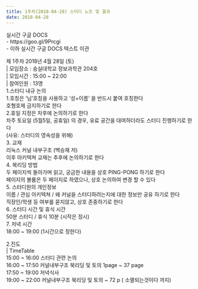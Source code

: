 ```yaml
---
title: 1주차(2018-04-28) 스터디 노트 및 결과
date: 2018-04-28
---
```


<p>
실시간 구글 DOCS<br>
- https://goo.gl/9Prcgi<br>
- 이하 실시간 구글 DOCS 텍스트 이관 
</p><p>
 
</p><p>
제 1주차 2018년 4월 28일 (토)<br>
| 모임장소 : 숭실대학교 정보과학관 204호<br>
| 모임시간 : 15:00 ~ 22:00<br>
| 참여인원 : 13명<br>
1.스터디 내규 논의<br>
1.호칭은 ‘님’호칭을 사용하고  ‘성+이름’ 을 반드시 붙여 호칭한다<br>
호형호제 금지하기로 한다<br>
2.휴일 지정은 차후에 논의하기로 한다<br>
차주 토요일 (5월5일, 공휴일) 의 경우, 유료 공간을 대여하더라도 스터디 진행하기로 한다<br>
(사유: 스터디의 영속성을 위해)  <br>
3. 교재<br>
리눅스 커널 내부구조  (백승재 저)<br>
이후 아키텍쳐 교재는 추후에 논의하기로 한다<br>
4. 북리딩 방법<br>
두 페이지씩 돌아가며 읽고, 궁금한 내용을 상호 PING-PONG 하기로 한다<br>
페이지의 볼륨은 두 페이지로 하였으나,  상호 논의하여 변경 할 수 있다<br>
5. 스터디원의 개인정보<br>
이름 / 관심 아키텍쳐 / 왜 커널을 스터디하려는지에 대한 정보만 공유 하기로 한다<br>
직장인/학생 등 여부를 묻지않고, 상호 존중하기로 한다<br>
6. 스터디 시간 및 휴식 시간<br>
50분 스터디  / 휴식 10분 (시작은 정시)<br>
7. 저녁 시간<br>
18:00 ~ 19:00 (1시간으로 정한다)
</p><p>
2.진도<br>
| TimeTable<br>
15:00 ~ 16:00 스터디 관련 논의<br>
16:00 ~ 17:50 커널내부구조 북리딩 및 토의 1page ~ 37 page<br>
17:50 ~ 19:00 저녁식사<br>
19:00 ~ 22:00 커널내부구조 북리딩 및 토의 ~ 72 p ( 소멸되는것이다 까지)
</p>
